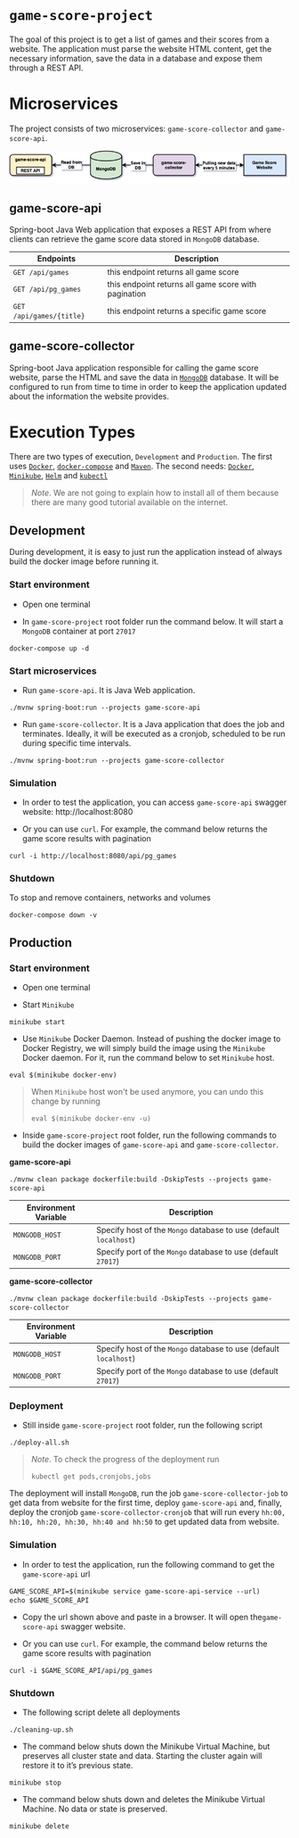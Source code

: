 # `game-score-project`

The goal of this project is to get a list of games and their scores from a website. The application must parse the
website HTML content, get the necessary information, save the data in a database and expose them through a
REST API.

# Microservices

The project consists of two microservices: `game-score-collector` and `game-score-api`.

![project-diagram](images/project-diagram.png)

## game-score-api

Spring-boot Java Web application that exposes a REST API from where clients can retrieve the game score data stored in
`MongoDB` database.

| Endpoints                 | Description   |
| ------------------------- | ------------- |
| `GET /api/games`          | this endpoint returns all game score                |
| `GET /api/pg_games`       | this endpoint returns all game score with pagination|
| `GET /api/games/{title}`  | this endpoint returns a specific game score         |

## game-score-collector

Spring-boot Java application responsible for calling the game score website, parse the HTML and save the data in
[`MongoDB`](https://www.mongodb.com/) database. It will be configured to run from time to time in order to keep
the application updated about the information the website provides. 

# Execution Types

There are two types of execution, `Development` and `Production`. The first uses [`Docker`](https://www.docker.com/),
[`docker-compose`](https://docs.docker.com/compose/) and [`Maven`](https://maven.apache.org/). The second needs:
[`Docker`](https://www.docker.com/), [`Minikube`](https://kubernetes.io/docs/tasks/tools/install-minikube/#install-minikube),
[`Helm`](https://helm.sh/docs/using_helm/#installing-the-helm-client) and [`kubectl`](https://kubernetes.io/docs/reference/kubectl/kubectl/)

> *Note*. We are not going to explain how to install all of them because there are many good tutorial available on the internet.

## Development

During development, it is easy to just run the application instead of always build the docker image before running it.

### Start environment

- Open one terminal

- In `game-score-project` root folder run the command below. It will start a `MongoDB` container at port `27017`
```
docker-compose up -d
```

### Start microservices

- Run `game-score-api`. It is Java Web application.
```
./mvnw spring-boot:run --projects game-score-api
```

- Run `game-score-collector`. It is a Java application that does the job and terminates. Ideally, it will be executed
as a cronjob, scheduled to be run during specific time intervals.
```
./mvnw spring-boot:run --projects game-score-collector
```

### Simulation

- In order to test the application, you can access `game-score-api` swagger website: http://localhost:8080

- Or you can use `curl`. For example, the command below returns the game score results with pagination
```
curl -i http://localhost:8080/api/pg_games
```

### Shutdown

To stop and remove containers, networks and volumes
```
docker-compose down -v
```

## Production

### Start environment

- Open one terminal

- Start `Minikube`
```
minikube start
```

- Use `Minikube` Docker Daemon. Instead of pushing the docker image to Docker Registry, we will simply build the image
using the `Minikube` Docker daemon. For it, run the command below to set `Minikube` host.
```
eval $(minikube docker-env)
```
> When `Minikube` host won't be used anymore, you can undo this change by running   
> ```
> eval $(minikube docker-env -u)
> ```

- Inside `game-score-project` root folder, run the following commands to build the docker images of `game-score-api`
and `game-score-collector`.

**game-score-api**
```
./mvnw clean package dockerfile:build -DskipTests --projects game-score-api
```
| Environment Variable | Description |
| -------------------- | ------------- |
| `MONGODB_HOST` | Specify host of the `Mongo` database to use (default `localhost`) |
| `MONGODB_PORT` | Specify port of the `Mongo` database to use (default `27017`) |

**game-score-collector**
```
./mvnw clean package dockerfile:build -DskipTests --projects game-score-collector
```
| Environment Variable | Description |
| -------------------- | ------------- |
| `MONGODB_HOST` | Specify host of the `Mongo` database to use (default `localhost`) |
| `MONGODB_PORT` | Specify port of the `Mongo` database to use (default `27017`) |

### Deployment

- Still inside `game-score-project` root folder, run the following script
```
./deploy-all.sh
```
> *Note*. To check the progress of the deployment run
> ```
> kubectl get pods,cronjobs,jobs
> ```

The deployment will install `MongoDB`, run the job `game-score-collector-job` to get data from website for
the first time, deploy `game-score-api` and, finally, deploy the cronjob `game-score-collector-cronjob` that will run
every `hh:00, hh:10, hh:20, hh:30, hh:40 and hh:50` to get updated data from website.

### Simulation

- In order to test the application, run the following command to get the `game-score-api` url
```
GAME_SCORE_API=$(minikube service game-score-api-service --url)
echo $GAME_SCORE_API
```

- Copy the url shown above and paste in a browser. It will open the`game-score-api` swagger website.

- Or you can use `curl`. For example, the command below returns the game score results with pagination
```
curl -i $GAME_SCORE_API/api/pg_games
```

### Shutdown

- The following script delete all deployments
```
./cleaning-up.sh
```

- The command below shuts down the Minikube Virtual Machine, but preserves all cluster state and data. Starting the
cluster again will restore it to it’s previous state.
```
minikube stop
```

- The command below shuts down and deletes the Minikube Virtual Machine. No data or state is preserved.
```
minikube delete
```

